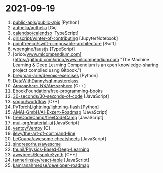 # 2021-09-19

1. [public-apis/public-apis](https://github.com/public-apis/public-apis "A collective list of free APIs") [Python]
2. [authelia/authelia](https://github.com/authelia/authelia "The Single Sign-On Multi-Factor portal for web apps") [Go]
3. [calendso/calendso](https://github.com/calendso/calendso "Scheduling infrastructure for absolutely everyone.") [TypeScript]
4. [girlscript/winter-of-contributing](https://github.com/girlscript/winter-of-contributing "GirlScript Winter of Contributing is a three-month-long Open-Source Program organized by🧡GirlScript Foundation to create the world's largest multilingual content repository that will be available to everyone.") [JupyterNotebook]
5. [pointfreeco/swift-composable-architecture](https://github.com/pointfreeco/swift-composable-architecture "A library for building applications in a consistent and understandable way, with composition, testing, and ergonomics in mind.") [Swift]
6. [wpengine/faustjs](https://github.com/wpengine/faustjs "Faust.js - The Headless WordPress Framework") [TypeScript]
7. [orico/www.mlcompendium.com](https://github.com/orico/www.mlcompendium.com "The Machine Learning & Deep Learning Compendium is an open knowledge-sharing project compiled using Gitbook.") 
8. [bregman-arie/devops-exercises](https://github.com/bregman-arie/devops-exercises "Linux, Jenkins, AWS, SRE, Prometheus, Docker, Python, Ansible, Git, Kubernetes, Terraform, OpenStack, SQL, NoSQL, Azure, GCP, DNS, Elastic, Network, Virtualization. DevOps Interview Questions") [Python]
9. [DataWithDanny/sql-masterclass](https://github.com/DataWithDanny/sql-masterclass "") 
10. [Atmosphere-NX/Atmosphere](https://github.com/Atmosphere-NX/Atmosphere "Atmosphère is a work-in-progress customized firmware for the Nintendo Switch.") [C++]
11. [EbookFoundation/free-programming-books](https://github.com/EbookFoundation/free-programming-books "📚 Freely available programming books") 
12. [30-seconds/30-seconds-of-code](https://github.com/30-seconds/30-seconds-of-code "Short JavaScript code snippets for all your development needs") [JavaScript]
13. [sogou/workflow](https://github.com/sogou/workflow "C++ Parallel Computing and Asynchronous Networking Engine. HTTP Server/Client.") [C++]
14. [PyTorchLightning/lightning-flash](https://github.com/PyTorchLightning/lightning-flash "Your PyTorch AI Factory - Flash enables you to easily configure and run complex AI recipes for over 15 tasks across 7 data domains") [Python]
15. [AMAI-GmbH/AI-Expert-Roadmap](https://github.com/AMAI-GmbH/AI-Expert-Roadmap "Roadmap to becoming an Artificial Intelligence Expert in 2021") [JavaScript]
16. [freeCodeCamp/freeCodeCamp](https://github.com/freeCodeCamp/freeCodeCamp "freeCodeCamp.org's open-source codebase and curriculum. Learn to code for free.") [JavaScript]
17. [mui-org/material-ui](https://github.com/mui-org/material-ui "Material-UI is a simple and customizable component library to build faster, beautiful, and more accessible React applications. Follow your own design system, or start with Material Design.") [JavaScript]
18. [ventoy/Ventoy](https://github.com/ventoy/Ventoy "A new bootable USB solution.") [C]
19. [jlevy/the-art-of-command-line](https://github.com/jlevy/the-art-of-command-line "Master the command line, in one page") 
20. [LeCoupa/awesome-cheatsheets](https://github.com/LeCoupa/awesome-cheatsheets "👩‍💻👨‍💻 Awesome cheatsheets for popular programming languages, frameworks and development tools. They include everything you should know in one single file.") [JavaScript]
21. [sindresorhus/awesome](https://github.com/sindresorhus/awesome "😎 Awesome lists about all kinds of interesting topics") 
22. [thunil/Physics-Based-Deep-Learning](https://github.com/thunil/Physics-Based-Deep-Learning "Links to works on deep learning algorithms for physics problems, TUM-I15 and beyond") 
23. [awwbees/BespokeSynth](https://github.com/awwbees/BespokeSynth "Software modular synth") [C++]
24. [tannerlinsley/react-table](https://github.com/tannerlinsley/react-table "⚛️ Hooks for building fast and extendable tables and datagrids for React") [JavaScript]
25. [kamranahmedse/developer-roadmap](https://github.com/kamranahmedse/developer-roadmap "Roadmap to becoming a web developer in 2021") 
